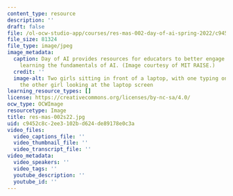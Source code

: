 ```yaml
---
content_type: resource
description: ''
draft: false
file: /ol-ocw-studio-app/courses/res-mas-002-day-of-ai-spring-2022/c9452c8c2ee3102bd624de89178e0c3a_res-mas-002s22.jpg
file_size: 81324
file_type: image/jpeg
image_metadata:
  caption: Day of AI provides resources for educators to better engage children in
    learning the fundamentals of AI. (Image courtesy of MIT RAISE.)
  credit: ''
  image-alt: Two girls sitting in front of a laptop, with one typing on laptop and
    the other girl looking at the laptop screen
learning_resource_types: []
license: https://creativecommons.org/licenses/by-nc-sa/4.0/
ocw_type: OCWImage
resourcetype: Image
title: res-mas-002s22.jpg
uid: c9452c8c-2ee3-102b-d624-de89178e0c3a
video_files:
  video_captions_file: ''
  video_thumbnail_file: ''
  video_transcript_file: ''
video_metadata:
  video_speakers: ''
  video_tags: ''
  youtube_description: ''
  youtube_id: ''
---
```

